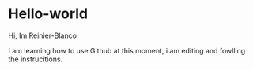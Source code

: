 # Hello-world

Hi, Im Reinier-Blanco

I am learning how to use Github at this moment, i am editing and fowlling the instrucitions.
